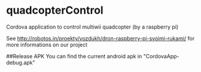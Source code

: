 # quadcopterControl
Cordova application to control multiwii quadcopter (by a raspberry pi)

See http://robotos.in/proekty/vozdukh/dron-raspberry-pi-svoimi-rukami/ for more informations on our project

##Release APK
You can find the current android apk in "CordovaApp-debug.apk"

